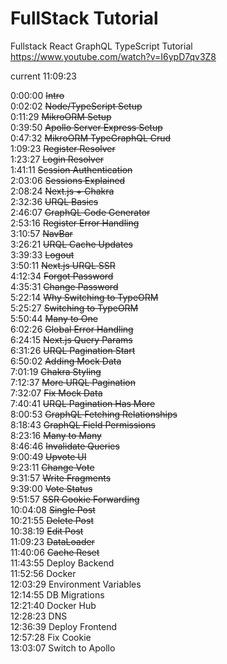 # FullStack Tutorial

Fullstack React GraphQL TypeScript Tutorial
https://www.youtube.com/watch?v=I6ypD7qv3Z8

current 11:09:23

0:00:00 ~~Intro~~<br>
0:02:02 ~~Node/TypeScript Setup~~<br>
0:11:29 ~~MikroORM Setup~~<br>
0:39:50 ~~Apollo Server Express Setup~~<br>
0:47:32 ~~MikroORM TypeGraphQL Crud~~<br>
1:09:23 ~~Register Resolver~~<br>
1:23:27 ~~Login Resolver~~<br>
1:41:11 ~~Session Authentication~~<br>
2:03:06 ~~Sessions Explained~~<br>
2:08:24 ~~Next.js + Chakra~~<br>
2:32:36 ~~URQL Basics~~<br>
2:46:07 ~~GraphQL Code Generator~~<br>
2:53:16 ~~Register Error Handling~~<br>
3:10:57 ~~NavBar~~<br>
3:26:21 ~~URQL Cache Updates~~<br>
3:39:33 ~~Logout~~<br>
3:50:11 ~~Next.js URQL SSR~~<br>
4:12:34 ~~Forgot Password~~<br>
4:35:31 ~~Change Password~~<br>
5:22:14 ~~Why Switching to TypeORM~~<br>
5:25:27 ~~Switching to TypeORM~~<br>
5:50:44 ~~Many to One~~<br>
6:02:26 ~~Global Error Handling~~<br>
6:24:15 ~~Next.js Query Params~~<br>
6:31:26 ~~URQL Pagination Start~~<br>
6:50:02 ~~Adding Mock Data~~<br>
7:01:19 ~~Chakra Styling~~<br>
7:12:37 ~~More URQL Pagination~~<br>
7:32:07 ~~Fix Mock Data~~<br>
7:40:41 ~~URQL Pagination Has More~~<br>
8:00:53 ~~GraphQL Fetching Relationships~~<br>
8:18:43 ~~GraphQL Field Permissions~~<br>
8:23:16 ~~Many to Many~~<br>
8:46:46 ~~Invalidate Queries~~<br>
9:00:49 ~~Upvote UI~~<br>
9:23:11 ~~Change Vote~~<br>
9:31:57 ~~Write Fragments~~<br>
9:39:00 ~~Vote Status~~<br>
9:51:57 ~~SSR Cookie Forwarding~~<br>
10:04:08 ~~Single Post~~<br>
10:21:55 ~~Delete Post~~<br>
10:38:19 ~~Edit Post~~<br>
11:09:23 ~~DataLoader~~<br>
11:40:06 ~~Cache Reset~~<br>
11:43:55 Deploy Backend<br>
11:52:56 Docker<br>
12:03:29 Environment Variables<br>
12:14:55 DB Migrations<br>
12:21:40 Docker Hub<br>
12:28:23 DNS<br>
12:36:39 Deploy Frontend<br>
12:57:28 Fix Cookie<br>
13:03:07 Switch to Apollo<br>
